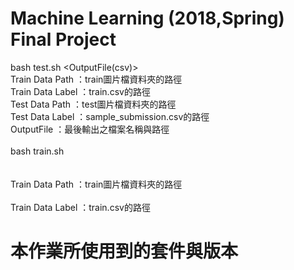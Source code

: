 # Machine Learning (2018,Spring) Final Project 
bash test.sh <Train Data Path> <Train Data Label> <Test Data Path> <Test Data Label> <OutputFile(csv)><br />
Train Data Path     ：train圖片檔資料夾的路徑<br />
Train Data Label    ：train.csv的路徑<br />
Test Data Path      ：test圖片檔資料夾的路徑<br />
Test Data Label     ：sample_submission.csv的路徑<br />
OutputFile          ：最後輸出之檔案名稱與路徑<br />
<br />
bash train.sh <Train Data Path> <Train Data Label><br />
<br />
<br />
Train Data Path     ：train圖片檔資料夾的路徑<br />
<br />
Train Data Label    ：train.csv的路徑<br />


# 本作業所使用到的套件與版本
